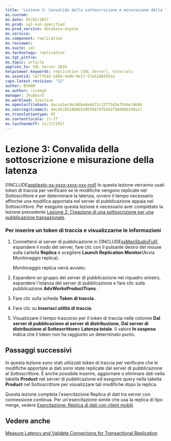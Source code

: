 ```yaml
---
title: 'Lezione 3: Convalida della sottoscrizione e misurazione della latenza | Microsoft Docs'
ms.custom: 
ms.date: 03/01/2017
ms.prod: sql-non-specified
ms.prod_service: database-engine
ms.service: 
ms.component: replication
ms.reviewer: 
ms.suite: sql
ms.technology: replication
ms.tgt_pltfrm: 
ms.topic: article
applies_to: SQL Server 2016
helpviewer_keywords: replication [SQL Server], tutorials
ms.assetid: 147f7b93-1804-4e0b-9e17-57a51d035b2a
caps.latest.revision: "12"
author: BYHAM
ms.author: rickbyh
manager: jhubbard
ms.workload: Inactive
ms.openlocfilehash: 4acce1ec9e266be8e9471c12f75d2ef59de74046
ms.sourcegitcommit: 44cd5c651488b5296fb679f6d43f50d068339a27
ms.translationtype: HT
ms.contentlocale: it-IT
ms.lasthandoff: 11/17/2017
---
```

# <a name="lesson-3-validating-the-subscription-and-measuring-latency"></a>Lezione 3: Convalida della sottoscrizione e misurazione della latenza
[!INCLUDE[appliesto-ss-xxxx-xxxx-xxx-md](../../includes/appliesto-ss-xxxx-xxxx-xxx-md.md)] In questa lezione verranno usati token di traccia per verificare se le modifiche vengono replicate nel Sottoscrittore e per determinare la latenza, ovvero il tempo necessario affinché una modifica apportata nel server di pubblicazione appaia nel Sottoscrittore. Per eseguire questa lezione è necessario aver completato la lezione precedente [Lezione 2: Creazione di una sottoscrizione per una pubblicazione transazionale](../../relational-databases/replication/lesson-2-creating-a-subscription-to-the-transactional-publication.md).  
  
### <a name="to-insert-a-tracer-token-and-view-information-on-the-token"></a>Per inserire un token di traccia e visualizzarne le informazioni  
  
1.  Connettersi al server di pubblicazione in [!INCLUDE[ssManStudioFull](../../includes/ssmanstudiofull-md.md)], espandere il nodo del server, fare clic con il pulsante destro del mouse sulla cartella **Replica** e scegliere **Launch Replication Monitor**(Avvia Monitoraggio replica).  
  
    Monitoraggio replica verrà avviato.  
  
2.  Espandere un gruppo del server di pubblicazione nel riquadro sinistro, espandere l'istanza del server di pubblicazione e fare clic sulla pubblicazione **AdvWorksProductTrans** .  
  
3.  Fare clic sulla scheda **Token di traccia** .  
  
4.  Fare clic su **Inserisci utilità di traccia**.  
  
5.  Visualizzare il tempo trascorso per il token di traccia nelle colonne **Dal server di pubblicazione al server di distribuzione**, **Dal server di distribuzione al Sottoscrittore**e **Latenza totale**. Il valore **In sospeso** indica che il token non ha raggiunto un determinato punto.  
  
## <a name="next-steps"></a>Passaggi successivi  
In questa lezione sono stati utilizzati token di traccia per verificare che le modifiche apportate ai dati sono state replicate dal server di pubblicazione al Sottoscrittore. È anche possibile inserire, aggiornare o eliminare dati nella tabella **Product** nel server di pubblicazione ed eseguire query nella tabella **Product** nel Sottoscrittore per visualizzare tali modifiche dopo la replica.  
  
Questa lezione completa l'esercitazione Replica di dati tra server con connessione continua. Per un'esercitazione simile che usa la replica di tipo merge, vedere [Esercitazione: Replica di dati con client mobili](../../relational-databases/replication/tutorial-replicating-data-with-mobile-clients.md).  
  
## <a name="see-also"></a>Vedere anche  
[Measure Latency and Validate Connections for Transactional Replication](../../relational-databases/replication/monitor/measure-latency-and-validate-connections-for-transactional-replication.md)  
  
  
  
